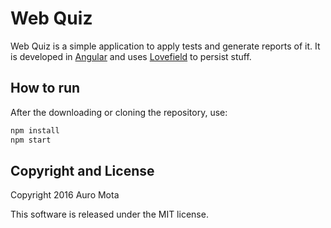# Web Quiz
Web Quiz is a simple application to apply tests and generate reports of it. It is developed in [Angular](https://github.com/angular/angular.js) and uses [Lovefield](https://github.com/google/lovefield) to persist stuff.

## How to run
After the downloading or cloning the repository, use:
```bash
npm install
npm start
```

## Copyright and License
Copyright 2016 Auro Mota

This software is released under the MIT license.
